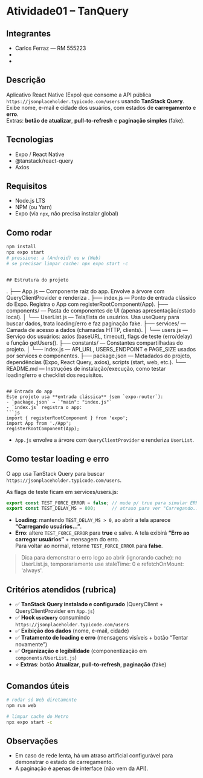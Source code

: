 # Atividade01 – TanQuery

## Integrantes
- Carlos Ferraz — RM 555223
-
-

## Descrição
Aplicativo React Native (Expo) que consome a API pública `https://jsonplaceholder.typicode.com/users` usando **TanStack Query**.  
Exibe nome, e-mail e cidade dos usuários, com estados de **carregamento** e **erro**.  
Extras: **botão de atualizar**, **pull-to-refresh** e **paginação simples** (fake).

## Tecnologias
- Expo / React Native
- @tanstack/react-query
- Axios

## Requisitos
- Node.js LTS
- NPM (ou Yarn)
- Expo (via `npx`, não precisa instalar global)

## Como rodar
```bash
npm install
npx expo start
# pressione: a (Android) ou w (Web)
# se precisar limpar cache: npx expo start -c
```
```

## Estrutura do projeto
```
.
├── App.js                      — Componente raiz do app. Envolve a árvore com QueryClientProvider e renderiza <UserList />.
├── index.js                    — Ponto de entrada clássico do Expo. Registra o App com registerRootComponent(App).
├── components/                 — Pasta de componentes de UI (apenas apresentação/estado local).
│   └── UserList.js             — Tela/lista de usuários. Usa useQuery para buscar dados, trata loading/erro e faz paginação fake.
├── services/                   — Camada de acesso a dados (chamadas HTTP, clients).
│   └── users.js                — Serviço dos usuários: axios (baseURL, timeout), flags de teste (erro/delay) e função getUsers().
├── constants/                  — Constantes compartilhadas do projeto.
│   └── index.js                — API_URL, USERS_ENDPOINT e PAGE_SIZE usados por services e componentes.
├── package.json                — Metadados do projeto, dependências (Expo, React Query, axios), scripts (start, web, etc.).
└── README.md                   — Instruções de instalação/execução, como testar loading/erro e checklist dos requisitos.

```

## Entrada do app
Este projeto usa **entrada clássica** (sem `expo-router`):
- `package.json` → `"main": "index.js"`
- `index.js` registra o app:
```js
import { registerRootComponent } from 'expo';
import App from './App';
registerRootComponent(App);
```
- `App.js` envolve a árvore com `QueryClientProvider` e renderiza `UserList`.

## Como testar loading e erro
O app usa TanStack Query para buscar `https://jsonplaceholder.typicode.com/users`.

As flags de teste ficam em services/users.js:

```js
export const TEST_FORCE_ERROR = false; // mude p/ true para simular ERRO
export const TEST_DELAY_MS = 800;      // atraso para ver "Carregando..."

```

- **Loading**: mantendo `TEST_DELAY_MS > 0`, ao abrir a tela aparece **“Carregando usuários...”**.
- **Erro**: altere `TEST_FORCE_ERROR` para **true** e salve. A tela exibirá **“Erro ao carregar usuários”** + mensagem do erro.  
  Para voltar ao normal, retorne `TEST_FORCE_ERROR` para **false**.

> Dica para demonstrar o erro logo ao abrir (ignorando cache): no UserList.js, temporariamente use
staleTime: 0 e refetchOnMount: 'always'.

## Critérios atendidos (rubrica)
- ✅ **TanStack Query instalado e configurado** (QueryClient + QueryClientProvider em `App.js`)
- ✅ **Hook `useQuery`** consumindo `https://jsonplaceholder.typicode.com/users`
- ✅ **Exibição dos dados** (nome, e-mail, cidade)
- ✅ **Tratamento de loading e erro** (mensagens visíveis + botão “Tentar novamente”)
- ✅ **Organização e legibilidade** (componentização em `components/UserList.js`)
- ⭐ **Extras**: botão **Atualizar**, **pull-to-refresh**, **paginação** (fake)

## Comandos úteis
```bash
# rodar só Web diretamente
npm run web

# limpar cache do Metro
npx expo start -c
```

## Observações
- Em caso de rede lenta, há um atraso artificial configurável para demonstrar o estado de carregamento.
- A paginação é apenas de interface (não vem da API).
